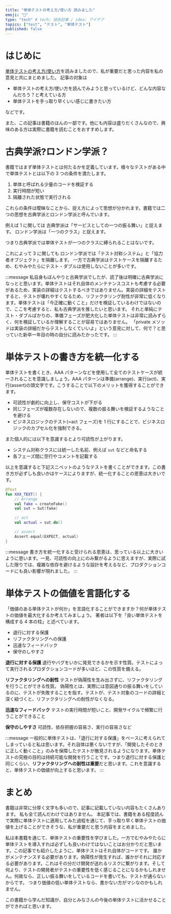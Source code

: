 ```yaml
---
title: "単体テストの考え方/使い方 読みました"
emoji: "🎉"
type: "tech" # tech: 技術記事 / idea: アイデア
topics: ["test", "テスト", "単体テスト"]
published: false
---
```


# はじめに

[単体テストの考え方/使い方](https://www.amazon.co.jp/単体テストの考え方-使い方-Vladimir-Khorikov/dp/4839981728)を読みましたので、私が重要だと思った内容を私の意見と共にまとめました。
記事の対象は

- 単体テストの考え方/使い方を読んでみようと思っているけど、どんな内容なんだろう？と考えている方
- 単体テストを手っ取り早くいい感じに書きたい方

などです。

また、この記事は書籍のほんの一部です。他にも内容は盛りだくさんなので、興味のある方は実際に書籍を読むことをおすすめします。

# 古典学派?ロンドン学派？

書籍ではまず単体テストとは何たるかを定義しています。様々なテストがある中で単体テストとは以下の 3 つの条件を満たします。

1. 単体と呼ばれる少量のコードを検証する
2. 実行時間が短い
3. 隔離された状態で実行される

これらの条件は曖昧なことから、捉え方によって思想が分かれます。書籍では二つの思想を古典学派とロンドン学派と呼んでいます。

例えば 1 に関しては
古典学派は「サービスとしての一つの振る舞い」と捉えます。
ロンドン学派は「一つのクラス」と捉えます。

つまり古典学派では単体テストが一つのクラスに縛られることはないです。

これによって 3 に関しても
ロンドン学派では「テスト対称システム」と「協力者オブジェクト」を隔離します。
一方で古典学派はテストケースを隔離するため、むやみやたらにテスト・ダブルは使用しないことが多いです。

:::message
私自身もぼんやりと古典学派でしたが、読了後は明確に古典学派になっとと思います。単体テストはそれ自体のメンテナンスコストも考慮する必要があるため、実装の詳細はテストするべきではありません。実装の詳細をテストすると、テストが壊れやすくなるため、リファクタリング耐性が非常に低くなります。単体テストは「今正確に動くこと」だけを検証しているわけではないので、ここを考慮すると、私も古典学派を推したいと思います。
それと単純にテスト・ダブルばかりの、準備フェーズが肥大化した単体テストは非常に読みずらく、何を検証しているか理解することが容易ではありません。
「private メソッドは実装の詳細だからテストしなくていいよ」という意見に対して、何で？と思っていた新卒一年目の時の自分に読みたかったです。
:::

# 単体テストの書き方を統一化する

単体テストを書くとき、AAA パターンなどを使用して全てのテストケースが統一されることを意識しましょう。AAA パターンは準備(arrange)、実行(act)、実行(assert)の頭文字です。こうすることで以下のメリットを獲得することができます。

- 可読性が劇的に向上し、保守コストが下がる
- 同じフェーズが複数存在しないので、複数の振る舞いを検証するようなことを避ける
- ビジネスロジックのテスト(=act フェーズ)を 1 行にすることで、ビジネスロジックのカプセル化を強制できる。

また個人的には以下を意識するとより可読性が上がります。

- システム対称クラスには統一した名前、例えば `sut` などと命名する
- 各フェーズ間に空行やコメントを記載する

以上を意識すると下記スニペットのようなテストを書くことができます。この書き方が必ずしも良いかはケースによりますが、統一化することの恩恵は大きいです。

```kotlin
@Test
fun XXX_TEXT() {
    // Arrange
    val fake = createFake()
    val sut = Sut(fake)

    // act
    val actual = sut.do()

    // assert
    Assert.equal(EXPECT, actual)
}
```

:::message
書き方を統一化すると受けられる恩恵は、思っている以上に大きいように思います。一見、可読性の向上にのみ繋がるように思えますが、実際に試した限りでは、複雑な依存を避けるような設計を考えるなど、プロダクションコードにも良い影響が現れました。
:::

# 単体テストの価値を言語化する

「価値のある単体テストが何か」を言語化することができますか？何が単体テストの価値を最大化するか考えてみましょう。
著者は以下を「良い単体テストを構成する 4 本の柱」と述べています。

- 退行に対する保護
- リファクタリングへの保護
- 迅速なフィードバック
- 保守のしやすさ

**退行に対する保護**
退行やバグをいかに発見できるかを示す性質。テストによって実行されるプロダクションコードが多いほど、この性質を備える。

**リファクタリングへの耐性**
テストが偽陽性を生み出さずに、リファクタリングを行うことができる性質。
偽陽性とは、実際には意図通りの振る舞いをしているのに、テストが失敗することを指す。テストが、テスト対象のコードの詳細と深く紐づくと、リファクタリングへの耐性がなくなる。

**迅速なフィードバック**
テストの実行時間が短いこと、開発サイクルで頻繁に行うことができること

**保守のしやすさ**
可読性、依存把握の容易さ、実行の容易さなど

:::message
一般的に単体テストは、「退行に対する保護」をベースに考えられてしまっていると私は思います。それ自体は悪くないですが、「開発したそのときに正しく動くこと」のみを保障したテストが散見されるようになります。単体テストの究極の目的は持続可能な開発を行うことです。つまり退行に対する保護と同じくらい、**リファクタリングへの耐性は重要**だと思います。これを意識すると、単体テストの価値が向上すると思います。
:::

# まとめ

書籍は非常に分厚く文字も多いので、記事に記載していない内容もたくさんあります。
私も全て読んだわけではありません。
本記事では、書籍をある程度読んで実際に単体テストに適用してみた過程を通じて、手っ取り早く単体テストの価値を上げることができそうな、私が重要だと思う内容をまとめました。

私は本書籍を通じて、単体テストの重要性を学びました。一方でむやみやたらに単体テストを導入すれば必ずしも良いわけではないことはお分かりだと思います。この記事でも紹介したように、単体テストはそれ自体がコードです。
誰かがメンテナンスする必要があります。偽陽性が発生すれば、誰かがそれに対応する必要があります。これはその分だけ開発が送れるリスクに繋がります。そして何より、テストの開発者がテストの重要性を低く感じることになるかもしれません。何故なら、正しい振る舞いをしているコードを書いても、テストが通らないからです。
つまり価値の低い単体テストなら、書かない方がマシなのかもしれません。

この書籍から学んだ知識が、自分とみなさんの今後の単体テストに活かせることができればと思います。

